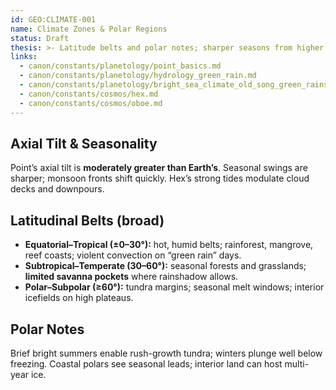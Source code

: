 ```yaml
---
id: GEO:CLIMATE-001
name: Climate Zones & Polar Regions
status: Draft
thesis: >- Latitude belts and polar notes; sharper seasons from higher tilt; Hex modulates clouds and downpours.
links:
  - canon/constants/planetology/point_basics.md
  - canon/constants/planetology/hydrology_green_rain.md
  - canon/constants/planetology/bright_sea_climate_old_song_green_rains.md
  - canon/constants/cosmos/hex.md
  - canon/constants/cosmos/oboe.md
---
```


## Axial Tilt & Seasonality
Point’s axial tilt is **moderately greater than Earth’s**. Seasonal swings are sharper; monsoon fronts shift quickly. Hex’s strong tides modulate cloud decks and downpours.

## Latitudinal Belts (broad)
- **Equatorial–Tropical (±0–30°):** hot, humid belts; rainforest, mangrove, reef coasts; violent convection on “green rain” days.
- **Subtropical–Temperate (30–60°):** seasonal forests and grasslands; **limited savanna pockets** where rainshadow allows.
- **Polar–Subpolar (≥60°):** tundra margins; seasonal melt windows; interior icefields on high plateaus.

## Polar Notes
Brief bright summers enable rush-growth tundra; winters plunge well below freezing. Coastal polars see seasonal leads; interior land can host multi-year ice.
